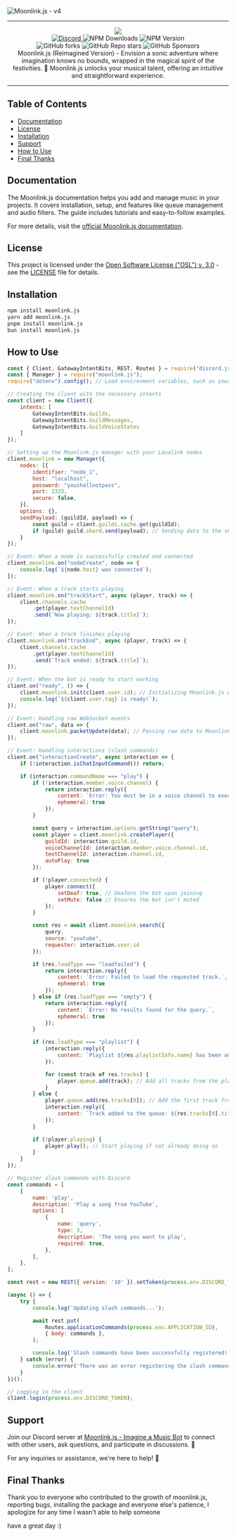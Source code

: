 <img src="/assets/moonlink_banner.png" alt="Moonlink.js - v4">
<div align = "center">
<hr>
<img src="https://img.shields.io/badge/Made_with_♥️_in-Brazil-ED186A?style=for-the-badge"><br>
<a href="https://discord.gg/q8HzGuHuDY">
<img src="https://img.shields.io/discord/990369410344701964?color=333&label=Support&logo=discord&style=for-the-badge" alt="Discord">
</a>
</a> 
</a href="https://www.npmjs.com/package/moonlink.js">
<img alt="NPM Downloads" src="https://img.shields.io/npm/d18m/moonlink.js?style=for-the-badge&logo=npm&color=333">
<a>
<a>
<img alt="NPM Version" src="https://img.shields.io/npm/v/moonlink.js?style=for-the-badge&logo=npm&color=333">
</a>
<br>
<a><img alt="GitHub forks" src="https://img.shields.io/github/forks/Ecliptia/moonlink.js?style=for-the-badge&logo=github&color=333">
</a>
<a>
<img alt="GitHub Repo stars" src="https://img.shields.io/github/stars/Ecliptia/moonlink.js?style=for-the-badge&logo=github&color=333">
</a>
<a>
<img alt="GitHub Sponsors" src="https://img.shields.io/github/sponsors/1lucas1apk?style=for-the-badge&logo=github&color=333">
</a>
  <br>
  Moonlink.js (Reimagined Version) - Envision a sonic adventure where imagination knows no bounds, wrapped in the magical spirit of the festivities. 🌌 Moonlink.js unlocks your musical talent, offering an intuitive and straightforward experience.
</div>
<hr>

## Table of Contents

-   [Documentation](#documentation)
-   [License](#license)
-   [Installation](#installation)
-   [Support](#support)
-   [How to Use](#how-to-use)
-   [Final Thanks](#final-thanks)
  
## Documentation

The Moonlink.js documentation helps you add and manage music in your projects. It covers installation, setup, and features like queue management and audio filters. The guide includes tutorials and easy-to-follow examples.

For more details, visit the [official Moonlink.js documentation](https://moonlink.js.org).

## License

This project is licensed under the [Open Software License ("OSL") v. 3.0](LICENSE) - see the [LICENSE](LICENSE) file for details.

## Installation

```bash
npm install moonlink.js
yarn add moonlink.js
pnpm install moonlink.js
bun install moonlink.js
```

## How to Use

```javascript
const { Client, GatewayIntentBits, REST, Routes } = require("discord.js");
const { Manager } = require("moonlink.js");
require("dotenv").config(); // Load environment variables, such as your bot token

// Creating the client with the necessary intents
const client = new Client({
    intents: [
        GatewayIntentBits.Guilds,
        GatewayIntentBits.GuildMessages,
        GatewayIntentBits.GuildVoiceStates
    ]
});

// Setting up the Moonlink.js manager with your Lavalink nodes
client.moonlink = new Manager({
    nodes: [{
        identifier: "node_1",
        host: "localhost",
        password: "youshallnotpass",
        port: 2333,
        secure: false,
    }],
    options: {},
    sendPayload: (guildId, payload) => {
        const guild = client.guilds.cache.get(guildId);
        if (guild) guild.shard.send(payload); // Sending data to the shard if the guild is available
    }
});

// Event: When a node is successfully created and connected
client.moonlink.on("nodeCreate", node => {
    console.log(`${node.host} was connected`);
});

// Event: When a track starts playing
client.moonlink.on("trackStart", async (player, track) => {
    client.channels.cache
        .get(player.textChannelId)
        .send(`Now playing: ${track.title}`);
});

// Event: When a track finishes playing
client.moonlink.on("trackEnd", async (player, track) => {
    client.channels.cache
        .get(player.textChannelId)
        .send(`Track ended: ${track.title}`);
});

// Event: When the bot is ready to start working
client.on("ready", () => {
    client.moonlink.init(client.user.id); // Initializing Moonlink.js with the bot's ID
    console.log(`${client.user.tag} is ready!`);
});

// Event: Handling raw WebSocket events
client.on("raw", data => {
    client.moonlink.packetUpdate(data); // Passing raw data to Moonlink.js for handling
});

// Event: Handling interactions (slash commands)
client.on("interactionCreate", async interaction => {
    if (!interaction.isChatInputCommand()) return;

    if (interaction.commandName === "play") {
        if (!interaction.member.voice.channel) {
            return interaction.reply({
                content: `Error: You must be in a voice channel to execute this command.`,
                ephemeral: true
            });
        }

        const query = interaction.options.getString("query");
        const player = client.moonlink.createPlayer({
            guildId: interaction.guild.id,
            voiceChannelId: interaction.member.voice.channel.id,
            textChannelId: interaction.channel.id,
            autoPlay: true
        });

        if (!player.connected) {
            player.connect({
                setDeaf: true, // Deafens the bot upon joining
                setMute: false // Ensures the bot isn't muted
            });
        }

        const res = await client.moonlink.search({
            query,
            source: "youtube",
            requester: interaction.user.id
        });

        if (res.loadType === "loadfailed") {
            return interaction.reply({
                content: `Error: Failed to load the requested track.`,
                ephemeral: true
            });
        } else if (res.loadType === "empty") {
            return interaction.reply({
                content: `Error: No results found for the query.`,
                ephemeral: true
            });
        }

        if (res.loadType === "playlist") {
            interaction.reply({
                content: `Playlist ${res.playlistInfo.name} has been added to the queue.`
            });

            for (const track of res.tracks) {
                player.queue.add(track); // Add all tracks from the playlist to the queue
            }
        } else {
            player.queue.add(res.tracks[0]); // Add the first track from the search results
            interaction.reply({
                content: `Track added to the queue: ${res.tracks[0].title}`
            });
        }

        if (!player.playing) {
            player.play(); // Start playing if not already doing so
        }
    }
});

// Register slash commands with Discord
const commands = [
    {
        name: 'play',
        description: 'Play a song from YouTube',
        options: [
            {
                name: 'query',
                type: 3,
                description: 'The song you want to play',
                required: true,
            },
        ],
    },
];

const rest = new REST({ version: '10' }).setToken(process.env.DISCORD_TOKEN);

(async () => {
    try {
        console.log('Updating slash commands...');

        await rest.put(
            Routes.applicationCommands(process.env.APPLICATION_ID),
            { body: commands },
        );

        console.log('Slash commands have been successfully registered!');
    } catch (error) {
        console.error('There was an error registering the slash commands:', error);
    }
})();

// Logging in the client
client.login(process.env.DISCORD_TOKEN);
```

## Support

Join our Discord server at [Moonlink.js - Imagine a Music Bot](https://discord.com/invite/xQq2A8vku3) to connect with other users, ask questions, and participate in discussions. 🤝

For any inquiries or assistance, we're here to help! 🌟

## Final Thanks

Thank you to everyone who contributed to the growth of moonlink.js, reporting bugs, installing the package and everyone else's patience, I apologize for any time I wasn't able to help someone

have a great day :)
